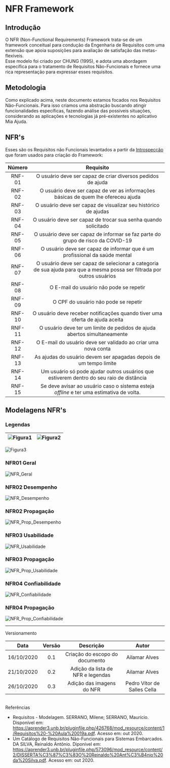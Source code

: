 # NFR Framework

## Introdução

O NFR (Non-Functional Requirements) Framework trata-se de um framework conceitual para condução da Engenharia de Requisitos  com uma extensão que apoia suposições para avaliação de
satisfação das metas-flexíveis.  
Esse modelo foi criado por CHUNG (1995), e adota uma abordagem específica para o tratamento de Requisitos Não-Funcionais e fornece uma rica representação para expressar esses requisitos.

## Metodologia 

Como explicado acima, neste documento estamos focados nos Requisitos Não-Funcionais.
Para isso criamos uma abstração buscando atingir funcionalidades específicas, fazendo análise das possíveis situações, considerando as aplicações e tecnologias já pré-existentes no aplicativo Mia Ajuda.

## NFR's

Esses são os Requisitos não Funcionais levantados a partir da [Introspecção](https://requisitos-de-software.github.io/2020.1-Mia-Ajuda/#/pages/elicitations/introspection) que foram usados para criação do Framework:

|Número|Requisito|
|:-:|:-:|
|RNF-01|O usuário deve ser capaz de criar diversos pedidos de ajuda|
|RNF-02|O usuário deve ser capaz de ver as informações básicas de quem lhe ofereceu ajuda|
|RNF-03|O usuário deve ser capaz de visualizar seu histórico de ajudas|
|RNF-04|O usuário deve ser capaz de trocar sua senha quando solicitado|
|RNF-05|O usuário deve ser capaz de informar se faz parte do grupo de risco da COVID-19|
|RNF-06|O usuário deve ser capaz de informar que é um profissional da saúde mental|
|RNF-07|O usuário deve ser capaz de selecionar a categoria de sua ajuda para que a mesma possa ser filtrada por outros usuários|
|RNF-08|O E-mail do usuário não pode se repetir|
|RNF-09|O CPF do usuário não pode se repetir|
|RNF-10|O usuário deve receber notificações quando tiver uma oferta de ajuda aceita|
|RNF-11|O usuário deve ter um limite de pedidos de ajuda abertos simultaneamente|
|RNF-12|O E-mail do usuário deve ser validado ao criar uma nova conta|
|RNF-13|As ajudas do usuário devem ser apagadas depois de um tempo limite|
|RNF-14|Um usuário só pode ajudar outros usuários que estiverem dentro do seu raio de distância|
|RNF-15|Se deve avisar ao usuário caso o sistema esteja *offline* e ter uma estimativa de volta.||

## Modelagens NFR's

### Legendas

|![Figura1](./images/legenda1.png)|![Figura2](./images/legenda2.png)|
|:-:|:-:|

![Figura3](./images/legenda3.png)
<br>

### NFR01 Geral
![NFR_Geral](./images/NFRGeral.png)

### NFR02 Desempenho
![NFR_Desempenho](./images/NFRDesempenho.png)

### NFR02 Propagação
![NFR_Prop_Desempenho](./images/NFRPropDesempenho.png)

### NFR03 Usabilidade
![NFR_Usabilidade](./images/NFRUsabilidade.png)

### NFR03 Propagação
![NFR_Prop_Usabilidade](./images/NFRPropUsabilidade.png)

### NFR04 Confiabilidade
![NFR_Confiabilidade](./images/NFRConfiabilidade.png)

### NFR04 Propagação
![NFR_Prop_Confiabilidade](./images/NFRPropConfiabilidade.png)

---

Versionamento 

|Data|Versão|Descrição|Autor|
|:-:|:-:|:-:|:-:|
|16/10/2020|0.1|Criação do escopo do documento|Ailamar Alves|
|21/10/2020|0.2|Adição da lista de NFR e legendas|Ailamar Alves|
|26/10/2020|0.3|Adição das imagens do NFR|Pedro Vítor de Salles Cella|

<br/>
Referências

- Requisitos - Modelagem. SERRANO, Milene; SERRANO, Maurício. Disponível em: <https://aprender3.unb.br/pluginfile.php/426768/mod_resource/content/1/Requisitos%20-%20Aula%20019a.pdf>. Acesso em: out 2020.
- Um Catálogo de Requisitos Não-Funcionais para Sistemas Embarcados. DA SILVA, Reinaldo Antônio. Diponível em: <https://aprender3.unb.br/pluginfile.php/573096/mod_resource/content/2/DISSERTA%C3%87%C3%83O%20Reinaldo%20Ant%C3%B4nio%20da%20Silva.pdf>. Acesso em: out 2020.
